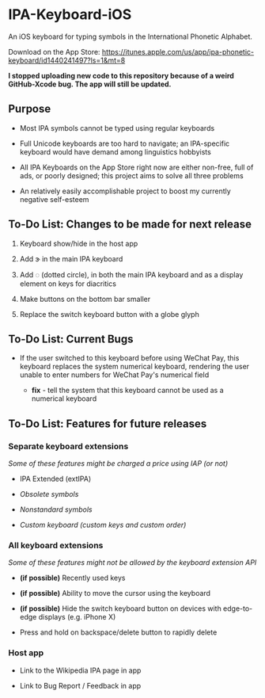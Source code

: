 # IPA-Keyboard-iOS

An iOS keyboard for typing symbols in the International Phonetic Alphabet. 

Download on the App Store: https://itunes.apple.com/us/app/ipa-phonetic-keyboard/id1440241497?ls=1&mt=8

<b>I stopped uploading new code to this repository because of a weird GitHub-Xcode bug. The app will still be updated.</b>

## Purpose

* Most IPA symbols cannot be typed using regular keyboards

* Full Unicode keyboards are too hard to navigate; an IPA-specific keyboard would have demand among linguistics hobbyists

* All IPA Keyboards on the App Store right now are either non-free, full of ads, or poorly designed; this project aims to solve all three problems

* An relatively easily accomplishable project to boost my currently negative self-esteem

## To-Do List: Changes to be made for next release

1. Keyboard show/hide in the host app

2. Add ɝ in the main IPA keyboard

3. Add ◌ (dotted circle), in both the main IPA keyboard and as a display element on keys for diacritics

4. Make buttons on the bottom bar smaller

5. Replace the switch keyboard button with a globe glyph

## To-Do List: Current Bugs

* If the user switched to this keyboard before using WeChat Pay, this keyboard replaces the system numerical keyboard, rendering the user unable to enter numbers for WeChat Pay's numerical field

  * **fix** - tell the system that this keyboard cannot be used as a numerical keyboard

## To-Do List: Features for future releases

### Separate keyboard extensions

_Some of these features might be charged a price using IAP (or not)_

* IPA Extended (extIPA)

* _Obsolete symbols_

* _Nonstandard symbols_

* _Custom keyboard (custom keys and custom order)_

### All keyboard extensions

_Some of these features might not be allowed by the keyboard extension API_

* **(if possible)** Recently used keys

* **(if possible)** Ability to move the cursor using the keyboard

* **(if possible)** Hide the switch keyboard button on devices with edge-to-edge displays (e.g. iPhone X)

* Press and hold on backspace/delete button to rapidly delete

### Host app

* Link to the Wikipedia IPA page in app

* Link to Bug Report / Feedback in app

